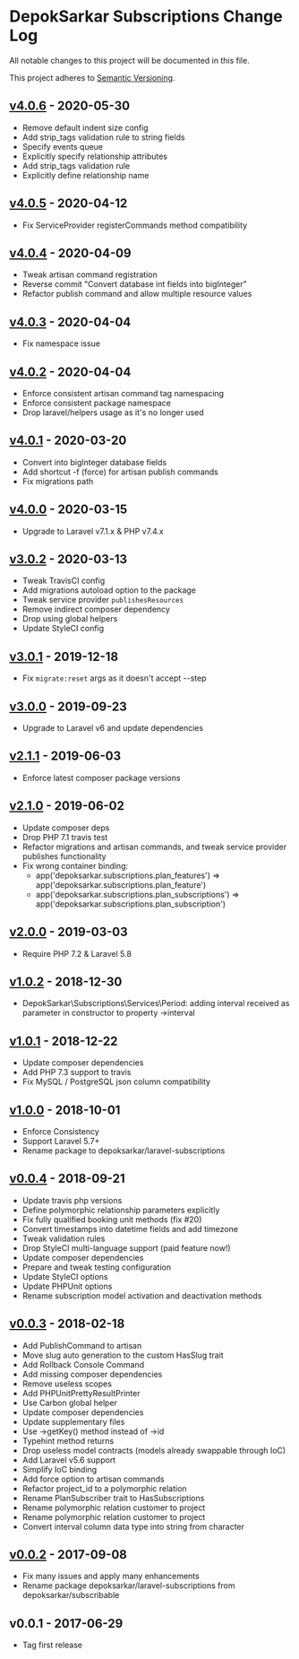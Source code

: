 # DepokSarkar Subscriptions Change Log

All notable changes to this project will be documented in this file.

This project adheres to [Semantic Versioning](CONTRIBUTING.md).


## [v4.0.6] - 2020-05-30
- Remove default indent size config
- Add strip_tags validation rule to string fields
- Specify events queue
- Explicitly specify relationship attributes
- Add strip_tags validation rule
- Explicitly define relationship name

## [v4.0.5] - 2020-04-12
- Fix ServiceProvider registerCommands method compatibility

## [v4.0.4] - 2020-04-09
- Tweak artisan command registration
- Reverse commit "Convert database int fields into bigInteger"
- Refactor publish command and allow multiple resource values

## [v4.0.3] - 2020-04-04
- Fix namespace issue

## [v4.0.2] - 2020-04-04
- Enforce consistent artisan command tag namespacing
- Enforce consistent package namespace
- Drop laravel/helpers usage as it's no longer used

## [v4.0.1] - 2020-03-20
- Convert into bigInteger database fields
- Add shortcut -f (force) for artisan publish commands
- Fix migrations path

## [v4.0.0] - 2020-03-15
- Upgrade to Laravel v7.1.x & PHP v7.4.x

## [v3.0.2] - 2020-03-13
- Tweak TravisCI config
- Add migrations autoload option to the package
- Tweak service provider `publishesResources`
- Remove indirect composer dependency
- Drop using global helpers
- Update StyleCI config

## [v3.0.1] - 2019-12-18
- Fix `migrate:reset` args as it doesn't accept --step

## [v3.0.0] - 2019-09-23
- Upgrade to Laravel v6 and update dependencies

## [v2.1.1] - 2019-06-03
- Enforce latest composer package versions

## [v2.1.0] - 2019-06-02
- Update composer deps
- Drop PHP 7.1 travis test
- Refactor migrations and artisan commands, and tweak service provider publishes functionality
- Fix wrong container binding:
  - app('depoksarkar.subscriptions.plan_features') => app('depoksarkar.subscriptions.plan_feature')
  - app('depoksarkar.subscriptions.plan_subscriptions') => app('depoksarkar.subscriptions.plan_subscription')

## [v2.0.0] - 2019-03-03
- Require PHP 7.2 & Laravel 5.8

## [v1.0.2] - 2018-12-30
- DepokSarkar\Subscriptions\Services\Period: adding interval received as parameter in constructor to property ->interval

## [v1.0.1] - 2018-12-22
- Update composer dependencies
- Add PHP 7.3 support to travis
- Fix MySQL / PostgreSQL json column compatibility

## [v1.0.0] - 2018-10-01
- Enforce Consistency
- Support Laravel 5.7+
- Rename package to depoksarkar/laravel-subscriptions

## [v0.0.4] - 2018-09-21
- Update travis php versions
- Define polymorphic relationship parameters explicitly
- Fix fully qualified booking unit methods (fix #20)
- Convert timestamps into datetime fields and add timezone
- Tweak validation rules
- Drop StyleCI multi-language support (paid feature now!)
- Update composer dependencies
- Prepare and tweak testing configuration
- Update StyleCI options
- Update PHPUnit options
- Rename subscription model activation and deactivation methods

## [v0.0.3] - 2018-02-18
- Add PublishCommand to artisan
- Move slug auto generation to the custom HasSlug trait
- Add Rollback Console Command
- Add missing composer dependencies
- Remove useless scopes
- Add PHPUnitPrettyResultPrinter
- Use Carbon global helper
- Update composer dependencies
- Update supplementary files
- Use ->getKey() method instead of ->id
- Typehint method returns
- Drop useless model contracts (models already swappable through IoC)
- Add Laravel v5.6 support
- Simplify IoC binding
- Add force option to artisan commands
- Refactor project_id to a polymorphic relation
- Rename PlanSubscriber trait to HasSubscriptions
- Rename polymorphic relation customer to project
- Rename polymorphic relation customer to project
- Convert interval column data type into string from character

## [v0.0.2] - 2017-09-08
- Fix many issues and apply many enhancements
- Rename package depoksarkar/laravel-subscriptions from depoksarkar/subscribable

## v0.0.1 - 2017-06-29
- Tag first release

[v4.0.6]: https://github.com/depoksarkar/laravel-subscriptions/compare/v4.0.5...v4.0.6
[v4.0.5]: https://github.com/depoksarkar/laravel-subscriptions/compare/v4.0.4...v4.0.5
[v4.0.4]: https://github.com/depoksarkar/laravel-subscriptions/compare/v4.0.3...v4.0.4
[v4.0.3]: https://github.com/depoksarkar/laravel-subscriptions/compare/v4.0.2...v4.0.3
[v4.0.2]: https://github.com/depoksarkar/laravel-subscriptions/compare/v4.0.1...v4.0.2
[v4.0.1]: https://github.com/depoksarkar/laravel-subscriptions/compare/v4.0.0...v4.0.1
[v4.0.0]: https://github.com/depoksarkar/laravel-subscriptions/compare/v3.0.2...v4.0.0
[v3.0.2]: https://github.com/depoksarkar/laravel-subscriptions/compare/v3.0.1...v3.0.2
[v3.0.1]: https://github.com/depoksarkar/laravel-subscriptions/compare/v3.0.0...v3.0.1
[v3.0.0]: https://github.com/depoksarkar/laravel-subscriptions/compare/v2.1.1...v3.0.0
[v2.1.1]: https://github.com/depoksarkar/laravel-subscriptions/compare/v2.1.0...v2.1.1
[v2.1.0]: https://github.com/depoksarkar/laravel-subscriptions/compare/v2.0.0...v2.1.0
[v2.0.0]: https://github.com/depoksarkar/laravel-subscriptions/compare/v1.0.2...v2.0.0
[v1.0.2]: https://github.com/depoksarkar/laravel-subscriptions/compare/v1.0.1...v1.0.2
[v1.0.1]: https://github.com/depoksarkar/laravel-subscriptions/compare/v1.0.0...v1.0.1
[v1.0.0]: https://github.com/depoksarkar/laravel-subscriptions/compare/v0.0.4...v1.0.0
[v0.0.4]: https://github.com/depoksarkar/laravel-subscriptions/compare/v0.0.3...v0.0.4
[v0.0.3]: https://github.com/depoksarkar/laravel-subscriptions/compare/v0.0.2...v0.0.3
[v0.0.2]: https://github.com/depoksarkar/laravel-subscriptions/compare/v0.0.1...v0.0.2

